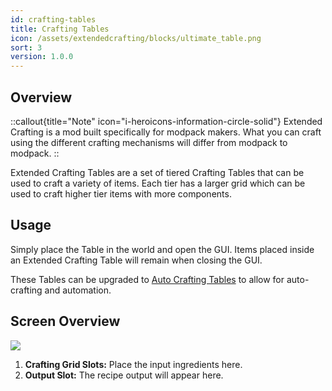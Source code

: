 ```yaml
---
id: crafting-tables
title: Crafting Tables
icon: /assets/extendedcrafting/blocks/ultimate_table.png
sort: 3
version: 1.0.0
---
```


## Overview

::callout{title="Note" icon="i-heroicons-information-circle-solid"}
Extended Crafting is a mod built specifically for modpack makers. What you can craft using the different crafting mechanisms will differ from modpack to modpack.
::

Extended Crafting Tables are a set of tiered Crafting Tables that can be used to craft a variety of items. Each tier has a larger grid which can be used to craft higher tier items with more components.

## Usage

Simply place the Table in the world and open the GUI. Items placed inside an Extended Crafting Table will remain when closing the GUI.

These Tables can be upgraded to [Auto Crafting Tables](auto-crafting-tables.md) to allow for auto-crafting and automation.

## Screen Overview

![](/assets/extendedcrafting/screens/table_screen.png)

1. **Crafting Grid Slots:** Place the input ingredients here.
2. **Output Slot:** The recipe output will appear here.
